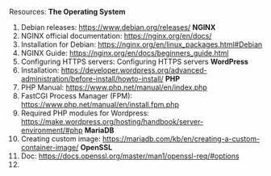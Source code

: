 Resources:
**The Operating System**
1. Debian releases: https://www.debian.org/releases/
**NGINX**
1. NGINX official documentation: https://nginx.org/en/docs/
2. Installation for Debian: https://nginx.org/en/linux_packages.html#Debian
3. NGINX Guide: https://nginx.org/en/docs/beginners_guide.html
4. Configuring HTTPS servers: Configuring HTTPS servers
**WordPress**
1. Installation: https://developer.wordpress.org/advanced-administration/before-install/howto-install/
**PHP**
1. PHP Manual: https://www.php.net/manual/en/index.php
2. FastCGI Process Manager (FPM): https://www.php.net/manual/en/install.fpm.php
3. Required PHP modules for Wordpress: https://make.wordpress.org/hosting/handbook/server-environment/#php 
**MariaDB**
1. Creating custom image: https://mariadb.com/kb/en/creating-a-custom-container-image/
**OpenSSL**
1. Doc: https://docs.openssl.org/master/man1/openssl-req/#options
2. 